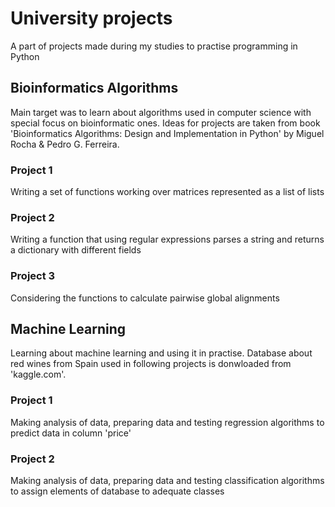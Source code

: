 # University projects
A part of projects made during my studies to practise programming in Python


## Bioinformatics Algorithms
Main target was to learn about algorithms used in computer science with special focus on bioinformatic ones.
Ideas for projects are taken from book 'Bioinformatics Algorithms: Design and Implementation in Python' by Miguel Rocha & Pedro G. Ferreira.

  ### Project 1
  Writing a set of functions working over matrices represented as a list of lists

  ### Project 2
  Writing a function that using regular expressions parses a string and returns a dictionary with different fields

  ### Project 3
  Considering the functions to calculate pairwise global alignments


## Machine Learning
Learning about machine learning and using it in practise.
Database about red wines from Spain used in following projects is donwloaded from 'kaggle.com'.

### Project 1
Making analysis of data, preparing data and testing regression algorithms to predict data in column 'price'

### Project 2
Making analysis of data, preparing data and testing classification algorithms to assign elements of database to adequate classes
